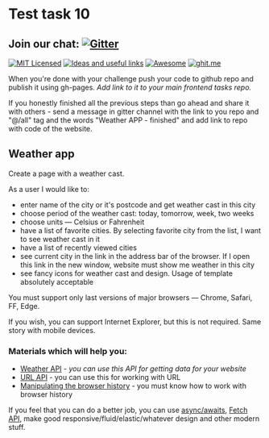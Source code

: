 # Test task 10

## Join our chat: [![Gitter](https://badges.gitter.im/Kottans/frontend.svg)](https://gitter.im/Kottans/frontend?utm_source=badge&utm_medium=badge&utm_campaign=pr-badge)

[![MIT Licensed](https://img.shields.io/badge/license-MIT-blue.svg)](https://github.com/Kottans/web/blob/master/LICENSE.md)
[![Ideas and useful links](https://img.shields.io/badge/google--doc-ideas-ff69b4.svg)](https://docs.google.com/spreadsheets/d/1bZJhYjK3VHOS2HmQb2Fs4aHfEBt8mp1F09j9nEEDaqE/edit#gid=818017811)
[![Awesome](https://cdn.rawgit.com/sindresorhus/awesome/d7305f38d29fed78fa85652e3a63e154dd8e8829/media/badge.svg)](https://github.com/sindresorhus/awesome#front-end-development)
[![ghit.me](https://ghit.me/badge.svg?repo=Kottans/frontend)](https://ghit.me/repo/Kottans/frontend)

When you're done with your challenge push your code to github repo and publish
it using gh-pages. _Add link to it to your main frontend tasks repo._

If you honestly finished all the previous steps than go ahead and share it with
others - send a message in gitter channel with the link to you repo and "@/all"
tag and the words "Weather APP - finished" and add link to repo with code of the
website.

## Weather app

Create a page with a weather cast.

As a user I would like to:

* enter name of the city or it's postcode and get weather cast in this city
* choose period of the weather cast: today, tomorrow, week, two weeks
* choose units — Celsius or Fahrenheit
* have a list of favorite cities. By selecting favorite city from the list, I
  want to see weather cast in it
* have a list of recently viewed cities
* see current city in the link in the address bar of the browser. If I open this
  link in the new window, website must show me weather in this city
* see fancy icons for weather cast and design. Usage of template absolutely
  acceptable

You must support only last versions of major browsers — Chrome, Safari, FF,
Edge.

If you wish, you can support Internet Explorer, but this is not required. Same
story with mobile devices.

### Materials which will help you:

* [Weather API](http://openweathermap.org/api) - _you can use this API for
  getting data for your website_
* [URL API](https://developer.mozilla.org/en-US/docs/Web/API/URL) - you can use
  this for working with URL
* [Manipulating the browser history](https://developer.mozilla.org/en-US/docs/Web/API/History_API) -
  you must know how to work with browser history

If you feel that you can do a better job, you can use
[async/awaits](https://medium.freecodecamp.org/javascript-from-callbacks-to-async-await-1cc090ddad99),
[Fetch API](https://developer.mozilla.org/en-US/docs/Web/API/Fetch_API), make
good responsive/fluid/elastic/whatever design and other modern stuff.

<!-- [Test 9](test09.md) -->
